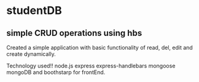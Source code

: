 # studentDB

## simple CRUD operations using hbs

Created a simple application with basic functionality of read, del, edit and create dynamically.

Technology used!! node.js express express-handlebars mongoose mongoDB and boothstarp for frontEnd.
